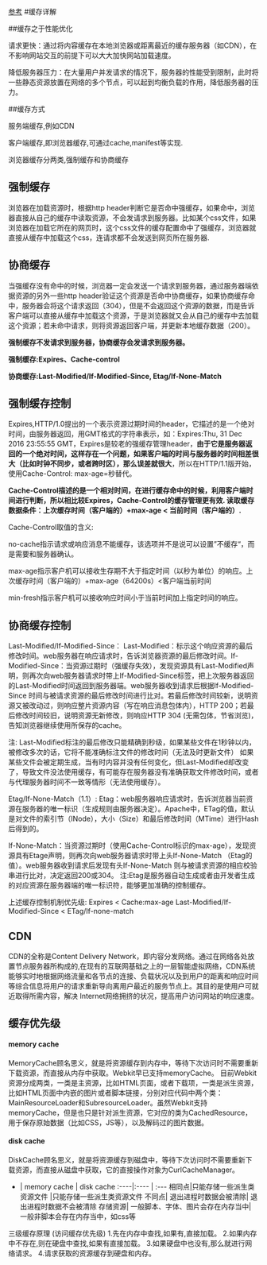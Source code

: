
[参考](https://juejin.im/post/5c4528a6f265da611a4822cc)
#缓存详解

##缓存之于性能优化

请求更快：通过将内容缓存在本地浏览器或距离最近的缓存服务器（如CDN），在不影响网站交互的前提下可以大大加快网站加载速度。

降低服务器压力：在大量用户并发请求的情况下，服务器的性能受到限制，此时将一些静态资源放置在网络的多个节点，可以起到均衡负载的作用，降低服务器的压力。

##缓存方式

服务端缓存,例如CDN

客户端缓存,即浏览器缓存,可通过cache,manifest等实现.

浏览器缓存分两类,强制缓存和协商缓存

## 强制缓存
浏览器在加载资源时，根据http header判断它是否命中强缓存，如果命中，浏览器直接从自己的缓存中读取资源，不会发请求到服务器。比如某个css文件，如果浏览器在加载它所在的网页时，这个css文件的缓存配置命中了强缓存，浏览器就直接从缓存中加载这个css，连请求都不会发送到网页所在服务器.

## 协商缓存
当强缓存没有命中的时候，浏览器一定会发送一个请求到服务器，通过服务器端依据资源的另外一些http header验证这个资源是否命中协商缓存，如果协商缓存命中，服务器会将这个请求返回（304），但是不会返回这个资源的数据，而是告诉客户端可以直接从缓存中加载这个资源，于是浏览器就又会从自己的缓存中去加载这个资源；若未命中请求，则将资源返回客户端，并更新本地缓存数据（200）。

**强制缓存不发请求到服务器，协商缓存会发请求到服务器。**

**强制缓存:Expires、Cache-control**

**协商缓存:Last-Modified/If-Modified-Since, Etag/If-None-Match**

## 强制缓存控制

Expires,HTTP/1.0提出的一个表示资源过期时间的header，它描述的是一个绝对时间，由服务器返回，用GMT格式的字符串表示，如：Expires:Thu, 31 Dec 2016 23:55:55 GMT，Expires是较老的强缓存管理header，**由于它是服务器返回的一个绝对时间，这样存在一个问题，如果客户端的时间与服务器的时间相差很大（比如时钟不同步，或者跨时区），那么误差就很大**，所以在HTTP/1.1版开始，使用Cache-Control: max-age=秒替代。

**Cache-Control描述的是一个相对时间，在进行缓存命中的时候，利用客户端时间进行判断，所以相比较Expires，Cache-Control的缓存管理更有效. 读取缓存数据条件：上次缓存时间（客户端的）+max-age < 当前时间（客户端的）.**

Cache-Control取值的含义:

no-cache指示请求或响应消息不能缓存，该选项并不是说可以设置”不缓存“，而是需要和服务器确认。

max-age指示客户机可以接收生存期不大于指定时间（以秒为单位）的响应。上次缓存时间（客户端的）+max-age（64200s）<客户端当前时间

min-fresh指示客户机可以接收响应时间小于当前时间加上指定时间的响应。

## 协商缓存控制

Last-Modified/If-Modified-Since： Last-Modified：标示这个响应资源的最后修改时间。web服务器在响应请求时，告诉浏览器资源的最后修改时间。If-Modified-Since：当资源过期时（强缓存失效），发现资源具有Last-Modified声明，则再次向web服务器请求时带上If-Modified-Since标签，把上次服务器返回的Last-Modified时间返回到服务器端。web服务器收到请求后根据If-Modified-Since 时间与被请求资源的最后修改时间进行比对。若最后修改时间较新，说明资源又被改动过，则响应整片资源内容（写在响应消息包体内），HTTP 200；若最后修改时间较旧，说明资源无新修改，则响应HTTP 304 (无需包体，节省浏览)，告知浏览器继续使用所保存的cache。

注: Last-Modified标注的最后修改只能精确到秒级，如果某些文件在1秒钟以内，被修改多次的话，它将不能准确标注文件的修改时间（无法及时更新文件） 如果某些文件会被定期生成，当有时内容并没有任何变化，但Last-Modified却改变了，导致文件没法使用缓存，有可能存在服务器没有准确获取文件修改时间，或者与代理服务器时间不一致等情形（无法使用缓存）。

Etag/If-None-Match（1.1）: Etag：web服务器响应请求时，告诉浏览器当前资源在服务器的唯一标识（生成规则由服务器决定）。Apache中，ETag的值，默认是对文件的索引节（INode），大小（Size）和最后修改时间（MTime）进行Hash后得到的。

If-None-Match：当资源过期时（使用Cache-Control标识的max-age），发现资源具有Etage声明，则再次向web服务器请求时带上头If-None-Match （Etag的值）。web服务器收到请求后发现有头If-None-Match 则与被请求资源的相应校验串进行比对，决定返回200或304。 注:Etag是服务器自动生成或者由开发者生成的对应资源在服务器端的唯一标识符，能够更加准确的控制缓存。

上述缓存控制机制优先级: Expires < Cache:max-age Last-Modified/If-Modified-Since < ETag/If-none-match

## CDN

CDN的全称是Content Delivery Network，即内容分发网络。通过在网络各处放置节点服务器所构成的,在现有的互联网基础之上的一层智能虚拟网络，CDN系统能够实时地根据网络流量和各节点的连接、负载状况以及到用户的距离和响应时间等综合信息将用户的请求重新导向离用户最近的服务节点上。其目的是使用户可就近取得所需内容，解决 Internet网络拥挤的状况，提高用户访问网站的响应速度。

## 缓存优先级

#### memory cache
MemoryCache顾名思义，就是将资源缓存到内存中，等待下次访问时不需要重新下载资源，而直接从内存中获取。Webkit早已支持memoryCache。
目前Webkit资源分成两类，一类是主资源，比如HTML页面，或者下载项，一类是派生资源，比如HTML页面中内嵌的图片或者脚本链接，分别对应代码中两个类：MainResourceLoader和SubresourceLoader。虽然Webkit支持memoryCache，但是也只是针对派生资源，它对应的类为CachedResource，用于保存原始数据（比如CSS，JS等），以及解码过的图片数据。


#### disk cache
DiskCache顾名思义，就是将资源缓存到磁盘中，等待下次访问时不需要重新下载资源，而直接从磁盘中获取，它的直接操作对象为CurlCacheManager。

 - |  memory cache |  disk cache
:----|:---- | :---
相同点|只能存储一些派生类资源文件	|只能存储一些派生类资源文件
不同点|	退出进程时数据会被清除|	退出进程时数据不会被清除
存储资源|	一般脚本、字体、图片会存在内存当中|	一般非脚本会存在内存当中，如css等

三级缓存原理 (访问缓存优先级)
1.先在内存中查找,如果有,直接加载。
2.如果内存中不存在,则在硬盘中查找,如果有直接加载。
3.如果硬盘中也没有,那么就进行网络请求。
4.请求获取的资源缓存到硬盘和内存。